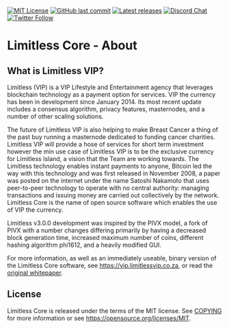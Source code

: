 [![MIT License](https://img.shields.io/apm/l/atomic-design-ui.svg?&color=success)](https://github.com/Limitless/blob/master/LICENSE)
[![GitHub last commit](https://img.shields.io/github/last-commit/google/skia.svg?style=flat&logo=Github&color=informational)](https://github.com/Limitless-VIP/Limitless/master/)
[![Latest releases](https://img.shields.io/badge/Download-latest%20wallet%20release-green.svg?style=flat&logo=Skyliner&color=important)](https://github.com/Limitless-VIP/Limitless/releases/tag/v3.0.0)
[![Discord Chat](https://img.shields.io/discord/473618220524240928.svg?style=flat&logo=Discord)](https://discordapp.com/invite/3c8SpxK)
[![Twitter Follow](https://img.shields.io/twitter/follow/limitless.svg?style=social)](https://twitter.com/https://twitter.com/LimitlessVIP_)


Limitless Core - About
=====================================

What is Limitless VIP?
----------------

Limitless (VIP) is a VIP Lifestyle and Entertainment agency that 
leverages blockchain technology as a payment option for services.
VIP the currency has been in development since January 2014. 
Its most recent update includes a consensus algorithm, privacy
features, masternodes, and a number of other scaling solutions. 

The future of Limitless VIP is also helping to make Breast Cancer a thing of 
the past buy running a masternode dedicated to funding cancer charities.
Limitless VIP will provide a hose of services for short term investment however 
the min use case of Limitless VIP is to be the exclusive currency for Limitless Island, 
a vision that the Team are working towards.
The Limitless technology enables instant payments to anyone, Bitcoin led the way with
this technology and was first released in November 2008, a paper was posted on the 
internet under the name Satoshi Nakamoto that uses peer-to-peer
technology to operate with no central authority: managing transactions and issuing
money are carried out collectively by the network. Limitless Core is the name of
open source software which enables the use of VIP the currency. 

Limitless v3.0.0 development was inspired by the PIVX model, a fork of PIVX with a number changes
differing primarily by having a decreased block generation time, increased maximum number of coins, 
different hashing algorithm phi1612, and a heavily modified GUI.

For more information, as well as an immediately useable, binary version of
the Limitless Core software, see https://vip.limitlessvip.co.za, or read the
[original whitepaper](https://limitlessvip.co.za/public/Limitless_VIP_White_Paper.pdf).

License
-------

Limitless Core is released under the terms of the MIT license. See [COPYING](COPYING) for more
information or see https://opensource.org/licenses/MIT.
